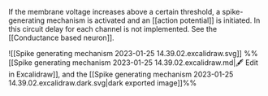 If the membrane voltage increases above a certain threshold, a spike-generating mechanism is activated and an [[action potential]] is initiated. In this circuit delay for each channel is not implemented. See the [[Conductance based neuron]].

![[Spike generating mechanism 2023-01-25 14.39.02.excalidraw.svg]]
%%[[Spike generating mechanism 2023-01-25 14.39.02.excalidraw.md|🖋 Edit in Excalidraw]], and the [[Spike generating mechanism 2023-01-25 14.39.02.excalidraw.dark.svg|dark exported image]]%%